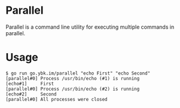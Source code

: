 # Parallel

Parallel is a command line utility for executing multiple commands in parallel.

# Usage

```
$ go run go.ybk.im/parallel "echo First" "echo Second"
[parallel#0] Process /usr/bin/echo (#1) is running
[echo#1]     First
[parallel#0] Process /usr/bin/echo (#2) is running
[echo#2]     Second
[parallel#0] All processes were closed
```
